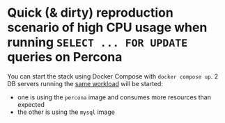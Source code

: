 # Quick (& dirty) reproduction scenario of high CPU usage when running `SELECT ... FOR UPDATE` queries on Percona

You can start the stack using Docker Compose with `docker compose up`.
2 DB servers running the [same workload](./repro.php) will be started:
* one is using the `percona` image and consumes more resources than expected
* the other is using the `mysql` image
